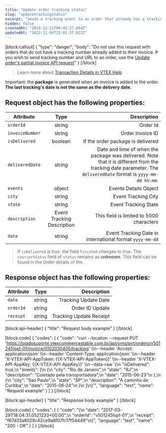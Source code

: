 ```yaml
---
title: "Update order tracking status"
slug: "updatetrackingstatus"
excerpt: "Sends a tracking event to an order that already has a tracking number registered to its invoice.\n\r\n\rThis endpoint is not meant to send tracking number and URL to the invoice. If you wish to send tracking number and URL to an order, use the [Update order's partial invoice API request](https://developers.vtex.com/vtex-rest-api/reference/invoice#updatepartialinvoicesendtrackingnumber). You can also learn more about [Partial invoice](https://help.vtex.com/en/tracks/pedidos--2xkTisx4SXOWXQel8Jg8sa/q9GPspTb9cHlMeAZfdEUe) scenarios. \n\r\n\r> The `Notify invoice` resource is needed to use this API request. This is included in `OMS - Full access` and `IntegrationProfile - Fulfillment Oms`, among other default roles available in the Admin. Learn more about the [License manager roles and resources](https://help.vtex.com/en/tutorial/roles--7HKK5Uau2H6wxE1rH5oRbc#)."
hidden: false
createdAt: "2019-12-11T00:42:27.604Z"
updatedAt: "2022-11-04T23:01:37.022Z"
---
```

[block:callout]
{
  "type": "danger",
  "body": "Do not use this request with orders that do not have a tracking number already added to their invoice. If you wish to send tracking number and URL to an order, use the [Update order's partial invoice API request](https://developers.vtex.com/vtex-rest-api/reference/invoice#updatepartialinvoicesendtrackingnumber)"
}
[/block]
> Learn more about [Transaction Details in VTEX Help](https://help.vtex.com/en/tutorial/how-to-view-the-orders-details)

Important: the **package** is generated when an invoice is added to the order.
**The last tracking's date is not the same as the delivery date.**


## Request object has the following properties:

| Attribute    | Type        | Description |
| --------------- |:---------:| --------------------------------------:|
| `orderId` | string | Order Id |
| `invoiceNumber` | string | Order Invoice ID |
| `isDelivered` | boolean | If the order package is delivered |
| `deliveredDate` | string | Date and time of when the package was delivered. Note that it is different from the tracking date parameter. The `deliveredDate` format is `yyyy-mm-dd hh:mm`.  |
| `events` | object | Events Details Object |
| `city` | string | Event Tracking City |
| `state` | string | Event Tracking State |
| `description` | Event Tracking Description | This field is limited to 5000 characters |
| `date` | string | Event Tracking Date in international format `yyyy-mm-dd` |

> If `isDelivered` is true, the field `finished`  changes to *true*. The `courierStatus` field of `status` remains as **unknown**. This field can be found in the Order details of the. 

## Response object has the following properties:

| Attribute    | Type        | Description |
| --------------- |:---------:| --------------------------------------:|
| `date` | string | Tracking Update Date|
| `orderId` | string | Order ID Update |
| `receipt` | string | Tracking Update Receipt |
[block:api-header]
{
  "title": "Request body example"
}
[/block]

[block:code]
{
  "codes": [
    {
      "code": "curl --location --request PUT 'https://lojadosuporte.vtexcommercestable.com.br/api/oms/pvt/orders/v501245lspt-01/invoice/0102030405/tracking' \\\n--header 'Accept: application/json' \\\n--header 'Content-Type: application/json' \\\n--header 'X-VTEX-API-AppToken: {{X-VTEX-API-AppToken}}' \\\n--header 'X-VTEX-API-AppKey: {{X-VTEX-API-AppKey}}' \\\n--data-raw '{\n  \"isDelivered\": true,\n  \"events\": [\n    {\n      \"city\": \"Rio de Janeiro\",\n      \"state\": \"RJ\",\n      \"description\": \"Coletado pela transportadora\",\n      \"date\": \"2015-06-23\"\n    },\n    {\n      \"city\": \"Sao Paulo\",\n      \"state\": \"SP\",\n      \"description\": \"A caminho de Curitiba\",\n      \"date\": \"2015-06-24\"\n    }\n  ]\n}'",
      "language": "text",
      "name": "Request example"
    }
  ]
}
[/block]

[block:api-header]
{
  "title": "Response body example"
}
[/block]

[block:code]
{
  "codes": [
    {
      "code": "{\n  \"date\": \"2017-03-29T18:04:31.0521233+00:00\",\n  \"orderId\": \"v501245lspt-01\",\n  \"receipt\": \"f67d33a8029c42ce9a8f07fc17f54449\"\n}",
      "language": "text",
      "name": "200 - OK"
    }
  ]
}
[/block]